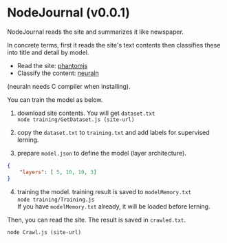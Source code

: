 ﻿NodeJournal (v0.0.1)
=============

NodeJournal reads the site and summarizes it like newspaper.

In concrete terms, first it reads the site's text contents then classifies these into title and detail by model.

* Read the site: [phantomjs](https://github.com/sgentle/phantomjs-node)
* Classify the content: [neuraln](https://github.com/totemstech/neuraln)

(neuraln needs C compiler when installing).  

You can train the model as below.

1. download site contents. You will get `dataset.txt`  
`node training/GetDataset.js (site-url)`

2. copy the `dataset.txt` to `training.txt` and add labels for supervised lerning.

3. prepare `model.json` to define the model (layer architecture).
```model.json
{
    "layers": [ 5, 10, 10, 3]
}
```

4. training the model. training result is saved to `modelMemory.txt`  
`node training/Training.js`  
If you have `modelMemory.txt` already, it will be loaded before lerning.

Then, you can read the site. The result is saved in `crawled.txt`.

```
node Crawl.js (site-url)
```

